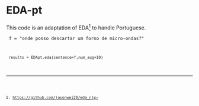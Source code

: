 # EDA-pt

This code is an adaptation of EDA[^1] to handle Portuguese.

<code> f = "onde posso descartar um forno de micro-ondas?"
        
<code>  results = EDApt.eda(sentence=f,num_aug=10)


[^1]: https://github.com/jasonwei20/eda_nlp
